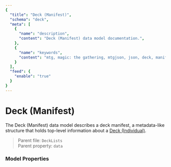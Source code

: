 ```yaml
---
{
  "title": "Deck (Manifest)",
  "schema": "deck",
  "meta": [
    {
      "name": "description",
      "content": "Deck (Manifest) data model documentation.",
    },
    {
      "name": "keywords",
      "content": "mtg, magic: the gathering, mtgjson, json, deck, manifest",
    }
  ],
  "feed": {
    "enable": "true"
  }
}
---
```


# Deck (Manifest)

The Deck (Manifest) data model describes a deck manifest, a metadata-like structure that holds top-level information about a [Deck (Individual)](../deck-individual/).

> Parent file: `DeckLists`  
> Parent property: `data`

### Model Properties

<Documentation/>
